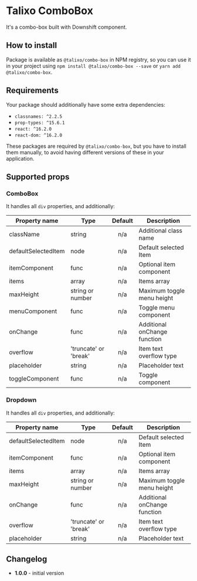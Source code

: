 # Talixo ComboBox

It's a combo-box built with Downshift component.

## How to install

Package is available as `@talixo/combo-box` in NPM registry, so you can use it in your project
using `npm install @talixo/combo-box --save` or `yarn add @talixo/combo-box`.

## Requirements

Your package should additionally have some extra dependencies:

- `classnames: ^2.2.5`
- `prop-types: ^15.6.1`
- `react: ^16.2.0`
- `react-dom: ^16.2.0`

These packages are required by `@talixo/combo-box`, but you have to install them manually,
to avoid having different versions of these in your application.

## Supported props

### ComboBox

It handles all `div` properties, and additionally:

Property name       | Type                  | Default | Description
--------------------|-----------------------|:-------:|--------------------------------
className           | string                | n/a     | Additional class name
defaultSelectedItem | node                  | n/a     | Default selected Item
itemComponent       | func                  | n/a     | Optional item component
items               | array                 | n/a     | Items array
maxHeight           | string or number      | n/a     | Maximum toggle menu height
menuComponent       | func                  | n/a     | Toggle menu component
onChange            | func                  | n/a     | Additional onChange function
overflow            | 'truncate' or 'break' | n/a     | Item text overflow type
placeholder         | string                | n/a     | Placeholder text
toggleComponent     | func                  | n/a     | Toggle component

### Dropdown

It handles all `div` properties, and additionally:

Property name       | Type                  | Default | Description
--------------------|-----------------------|:-------:|--------------------------------
defaultSelectedItem | node                  | n/a     | Default selected Item
itemComponent       | func                  | n/a     | Optional item component
items               | array                 | n/a     | Items array
maxHeight           | string or number      | n/a     | Maximum toggle menu height
onChange            | func                  | n/a     | Additional onChange function
overflow            | 'truncate' or 'break' | n/a     | Item text overflow type
placeholder         | string                | n/a     | Placeholder text

## Changelog

- **1.0.0** - initial version
